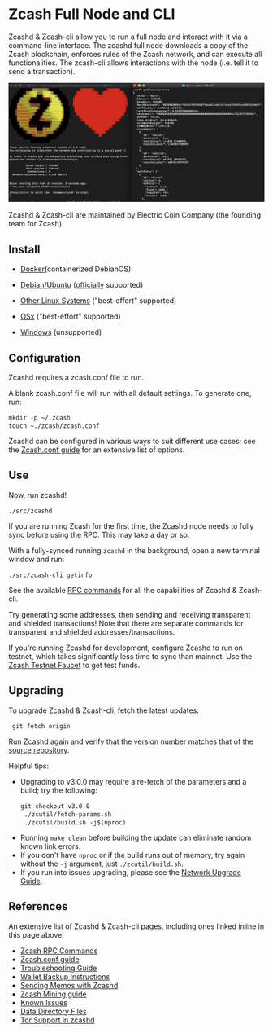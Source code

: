 # Zcash Full Node and CLI

Zcashd & Zcash-cli allow you to run a full node and interact with it via a command-line interface.  The zcashd full node downloads a copy of the Zcash blockchain,  enforces rules of the Zcash network, and can execute all functionalities. The zcash-cli allows interactions with the node (i.e. tell it to send a transaction).

![](./images/zcashd_and_zcashcli.png)

Zcashd & Zcash-cli are maintained by Electric Coin Company (the founding team for Zcash).


## Install

* [Docker](https://hub.docker.com/r/electriccoinco/zcashd)(containerized DebianOS)

* [Debian/Ubuntu](https://zcash.readthedocs.io/en/latest/rtd_pages/Debian-Ubuntu-build.html) ([officially](https://zcash.readthedocs.io/en/latest/rtd_pages/supported_platform_policy.html#supported-platform-policy) supported)

* [Other Linux Systems](https://zcash.readthedocs.io/en/latest/rtd_pages/Linux-misc-build.html) ("best-effort" supported)

* [OSx](https://zcash.readthedocs.io/en/latest/rtd_pages/OSx-build.html) ("best-effort" supported)

* [Windows](https://zcash.readthedocs.io/en/latest/rtd_pages/windows-build.html) (unsupported)


## Configuration

Zcashd requires a zcash.conf file to run. 

A blank zcash.conf file will run with all default settings. To generate one, run: 

```
mkdir -p ~/.zcash
touch ~./zcash/zcash.conf
```

Zcashd can be configured in various ways to suit different use cases; see the [Zcash.conf guide](https://zcash.readthedocs.io/en/latest/rtd_pages/zcash_conf_guide.html) for an extensive list of options. 

## Use

Now, run zcashd!

```
./src/zcashd
```

If you are running Zcash for the first time, the Zcashd node needs to fully sync before using the RPC. This may take a day or so. 

With a fully-synced running ``zcashd`` in the background, open a new terminal window and run: 

```
./src/zcash-cli getinfo
```

See the available [RPC commands](https://zcash-rpc.github.io/) for all the capabilities of Zcashd & Zcash-cli. 

Try generating some addresses, then sending and receiving transparent and shielded transactions! Note that there are separate commands for transparent and shielded addresses/transactions. 

If you're running Zcashd for development, configure Zcashd to run on testnet, which takes significantly less time to sync than mainnet. Use the [Zcash Testnet Faucet](https://faucet.testnet.z.cash/) to get test funds. 

## Upgrading

<!--If you're on a Debian-based distribution, you can follow the :ref:`install-debian-bin-packages-guide` to install Zcash on your system. --> 

To upgrade Zcashd & Zcash-cli, fetch the latest updates:
  ```
   git fetch origin
  ```

Run Zcashd again and verify that the version number matches that of the [source repository](https://github.com/zcash/zcash).

Helpful tips: 
* Upgrading to v3.0.0 may require a re-fetch of the parameters and a build; try the following: 
  ```
  git checkout v3.0.0
   ./zcutil/fetch-params.sh
   ./zcutil/build.sh -j$(nproc)
  ```
* Running ``make clean`` before building the update can eliminate random known link errors. 
* If you don't have ``nproc`` or if the build runs out of memory, try again without the ``-j`` argument,  just ``./zcutil/build.sh``. 
* If you run into issues upgrading, please see the [Network Upgrade Guide](https://zcash.readthedocs.io/en/latest/rtd_pages/nu_dev_guide.html).

## References

An extensive list of Zcashd & Zcash-cli pages, including ones linked inline in this page above. 
* [Zcash RPC Commands](https://zcash-rpc.github.io/)
* [Zcash.conf guide](https://zcash.readthedocs.io/en/latest/rtd_pages/zcash_conf_guide.html)
* [Troubleshooting Guide](https://zcash.readthedocs.io/en/latest/rtd_pages/troubleshooting_guide.html)
* [Wallet Backup Instructions](https://zcash.readthedocs.io/en/latest/rtd_pages/wallet_backup.html)
* [Sending Memos with Zcashd](https://zcash.readthedocs.io/en/latest/rtd_pages/memos.html)
* [Zcash Mining guide](https://zcash.readthedocs.io/en/latest/rtd_pages/zcash_mining_guide.html)
* [Known Issues](https://zcash.readthedocs.io/en/latest/rtd_pages/security_warnings.html)
* [Data Directory Files](https://zcash.readthedocs.io/en/latest/rtd_pages/files.html)
* [Tor Support in zcashd](https://zcash.readthedocs.io/en/latest/rtd_pages/tor.html)